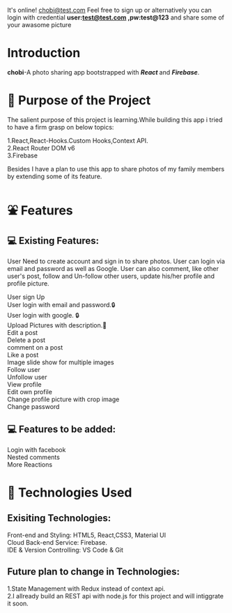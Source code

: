 


It's online! chobi@test.com Feel free to sign up or alternatively you can login with credential **user:test@test.com ,pw:test@123** and share some of your awasome picture

# Introduction

**chobi**-A photo sharing app bootstrapped with ***<span style={color:red}>React </span>*** and ***Firebase***.


# 🎯 Purpose of the Project

The salient purpose of this project is learning.While building this app i tried to have a firm grasp on below topics:

1.React,React-Hooks.Custom Hooks,Context API.<br />
2.React Router DOM v6<br />
3.Firebase

Besides I have a plan to use this app to share photos of my family members by extending some of its feature.

# ⛲ Features

## 💻 Existing Features:

User Need to create account and sign in to share photos. User can login via email and password as well as Google. User can also comment, like other user's post, follow and Un-follow other users, update his/her profile and profile picture.

User sign Up <br />
User login with email and password.🔒<br />
User login with google. 🔒<br />
Upload Pictures with description.📸<br />
Edit a post<br />
Delete a post<br />
comment on a post<br />
Like a post <br />
Image slide show for multiple images <br />
Follow user<br />
Unfollow user<br />
View profile <br />
Edit own profile <br />
Change profile picture with crop image <br />
Change password<br />


## 💻 Features to be added:

Login with facebook <br/>
Nested comments <br/>
More Reactions

# 🎯 Technologies Used

## Exisiting Technologies:

Front-end and Styling: HTML5, React,CSS3, Material UI <br/>
Cloud Back-end Service: Firebase.<br/>
IDE & Version Controlling: VS Code & Git <br/>

## Future plan to change in Technologies:

1.State Management with Redux instead of context api.<br/>
2.I allready build an REST api with node.js for this project and will intiggrate it soon.







